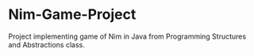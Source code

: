 # Nim-Game-Project
Project implementing game of Nim in Java from Programming Structures and Abstractions class.
